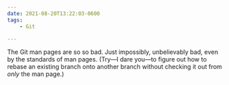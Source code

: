 ```yaml
---
date: 2021-08-20T13:22:03-0600
tags:
    - Git

---
```


The Git man pages are so so bad. Just impossibly, unbelievably bad, even by the standards of man pages. (Try—I dare you—to figure out how to rebase an existing branch onto another branch without checking it out from *only* the man page.)